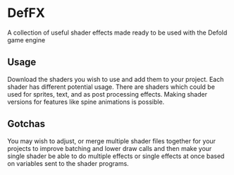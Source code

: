 # DefFX
A collection of useful shader effects made ready to be used with the Defold game engine

## Usage
Download the shaders you wish to use and add them to your project. Each shader has different potential usage. There are shaders which could be used for sprites, text, and as post processing effects. Making shader versions for features like spine animations is possible.

## Gotchas
You may wish to adjust, or merge multiple shader files together for your projects to improve batching and lower draw calls and then make your single shader be able to do multiple effects or single effects at once based on variables sent to the shader programs.
